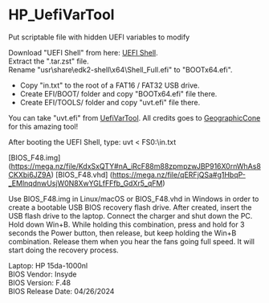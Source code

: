 # HP_UefiVarTool
Put scriptable file with hidden UEFI variables to modify

Download "UEFI Shell" from here: [UEFI Shell](https://archlinux.org/packages/extra/any/edk2-shell/download/).<br/>
Extract the ".tar.zst" file.<br/>
Rename "usr\share\edk2-shell\x64\Shell_Full.efi" to "BOOTx64.efi".<br/>

* Copy "in.txt" to the root of a FAT16 / FAT32 USB drive.<br/>
* Create EFI/BOOT/ folder and copy "BOOTx64.efi" file there.<br/>
* Create EFI/TOOLS/ folder and copy "uvt.efi" file there.<br/>

You can take "uvt.efi" from [UefiVarTool](https://github.com/GeographicCone/UefiVarTool/releases/latest). All credits goes to [GeographicCone](https://github.com/GeographicCone) for this amazing tool!

After booting the UEFI Shell, type:
uvt < FS0:\in.txt

[BIOS_F48.img] (https://mega.nz/file/KdxSxQTY#nA_iRcF88m88zpmpzwJBP916X0rnWhAs8CKXbi6JZ9A)
[BIOS_F48.vhd] (https://mega.nz/file/qERFjQSa#g1HbqP-_EMlnqdnwUsjW0N8XwYGLfFFfb_GdXr5_qFM)

Use BIOS_F48.img in Linux/macOS or BIOS_F48.vhd in Windows in order to create a bootable USB BIOS recovery flash drive.
After created, insert the USB flash drive to the laptop. Connect the charger and shut down the PC. Hold down Win+B. While holding this combination, press and hold for 3 seconds the Power button, then release, but keep holding the Win+B combination. Release them when you hear the fans going full speed. It will start doing the recovery process.

Laptop: HP 15da-1000nl<br/>
BIOS Vendor: Insyde<br/>
BIOS Version: F.48<br/>
BIOS Release Date: 04/26/2024
